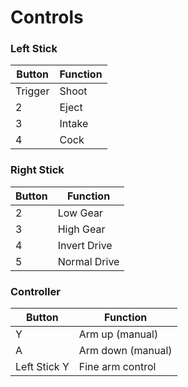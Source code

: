 # Controls

### Left Stick
| Button | Function |
|--------|----------|
| Trigger | Shoot |
| 2 | Eject |
| 3 | Intake |
| 4 | Cock |

### Right Stick
| Button | Function |
|--------|----------|
| 2 | Low Gear |
| 3 | High Gear |
| 4 | Invert Drive |
| 5 | Normal Drive |

### Controller
| Button | Function |
|--------|----------|
| Y | Arm up (manual) |
| A | Arm down (manual) |
| Left Stick Y | Fine arm control |